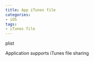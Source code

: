 ```yaml
---
title: App iTunes file
categories: 
- iOS
tags:
- iTunes file
---
```

plist

Application supports iTunes file sharing